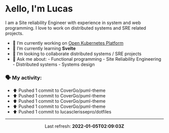 # λello, I'm Lucas

I am a Site reliability Engineer with experience in system and web programming. I love to work on distributed systems and SRE related projects.

- 🔭 I’m currently working on [Open Kubernetes Platform](https://github.com/open-kubernetes-platform/okp)
- 🌱 I’m currently learning **Svelte**
- 👯 I’m looking to collaborate distributed systems / SRE projects
- 💬 Ask me about:
      - Functional programming
      - Site Reliability Engineering
      - Distributed systems
      - Systems design

### 🗣 My activity:

* ⬆️ Pushed 1 commit to CoverGo/puml-theme
* ⬆️ Pushed 1 commit to CoverGo/puml-theme
* ⬆️ Pushed 1 commit to CoverGo/puml-theme
* ⬆️ Pushed 1 commit to CoverGo/puml-theme
* ⬆️ Pushed 1 commit to lucasclerissepro/dotfiles
---

<p align="center">
  Last refresh: 
  <b>2022-01-05T02:09:03Z</b>
</p>
